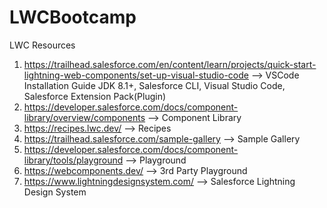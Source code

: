 # LWCBootcamp

LWC Resources

1. https://trailhead.salesforce.com/en/content/learn/projects/quick-start-lightning-web-components/set-up-visual-studio-code --> VSCode Installation Guide
JDK 8.1+, Salesforce CLI, Visual Studio Code, Salesforce Extension Pack(Plugin)
2. https://developer.salesforce.com/docs/component-library/overview/components --> Component Library
3. https://recipes.lwc.dev/ --> Recipes
4. https://trailhead.salesforce.com/sample-gallery  --> Sample Gallery
5. https://developer.salesforce.com/docs/component-library/tools/playground --> Playground
6. https://webcomponents.dev/ --> 3rd Party Playground
7. https://www.lightningdesignsystem.com/ --> Salesforce Lightning Design System
